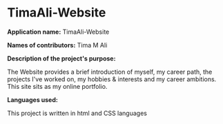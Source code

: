 # TimaAli-Website
**Application name:**
TimaAli-Website

**Names of contributors:**
Tima M Ali

**Description of the project's purpose:**

The Website provides a brief introduction of myself, my career path, the projects I've worked on, my hobbies & interests and my career ambitions. This site sits as my online portfolio.

**Languages used:**

This project is written in html and CSS languages

